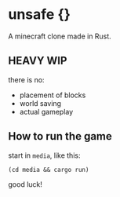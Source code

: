 # unsafe {}

A minecraft clone made in Rust.

## HEAVY WIP

there is no:

 * placement of blocks
 * world saving
 * actual gameplay

## How to run the game

start in `media`, like this:

```
(cd media && cargo run)
```

good luck!
